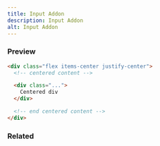 ```yaml
---
title: Input Addon
description: Input Addon
alt: Input Addon
---
```


<h3 class="section-header">Preview</h3>

<base-snippet>

  <template v-slot:preview>
    <div class="p-2 bg-indigo-400 w-32 text-white text-center">
        Centered div
      </div>
  </template>

```html
<div class="flex items-center justify-center">
  <!-- centered content -->

  <div class="...">
    Centered div
  </div>

  <!-- end centered content -->
</div>
```

  <template v-slot:source>
    <a class="btn btn-primary btn-lg" href="https://play.tailwindcss.com/luraw1qDxs">Live Edit</a>
  </template>

</base-snippet>

<h3 class="section-header">Related</h3>

<div class="flex flex-wrap">
  <card-avatar></card-avatar>
  <card-avatar-stack></card-avatar-stack>
  <card-avatar-initial></card-avatar-initial>
</div>
